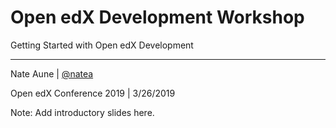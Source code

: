 # Open edX Development Workshop

Getting Started with Open edX Development

* * *

Nate Aune | [@natea](https://twitter.com/natea)

Open edX Conference 2019 | 3/26/2019

Note: Add introductory slides here.
